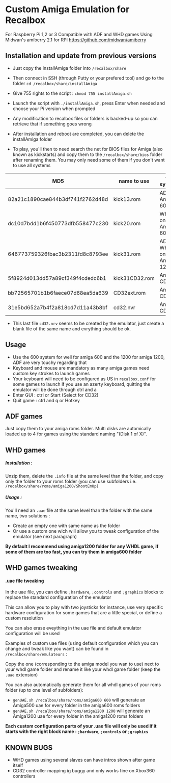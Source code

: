 # Custom Amiga Emulation for Recalbox

For Raspberry Pi 1,2 or 3
Compatible with ADF and WHD games
Using Midwan's amiberry 2.1 for RPI https://github.com/midwan/amiberry


Installation and update from previous versions
----------------------------------------------

- Just copy the installAmiga folder into `/recalbox/share`
- Then connect in SSH (through Putty or your prefered tool) and go to the folder `cd /recalbox/share/installAmiga`
- Give 755 rights to the script : `chmod 755 installAmiga.sh`
- Launch the script with `./installAmiga.sh`, press Enter when needed and choose your Pi version when prompted
- Any modification to recalbox files or folders is backed-up so you can retrieve that if something goes wrong
- After installation and reboot are completed, you can delete the installAmiga folder

- To play, you'll then to need search the net for BIOS files for Amiga (also known as kickstarts) and copy them to the `/recalbox/share/bios` folder after renaming them.
You may only need some of them if you don't want to use all systems

| MD5   | name to use   | for system   |
| ---   | ---   | ---   |
| 82a21c1890cae844b3df741f2762d48d    | kick13.rom      | ADF on Amiga 600   |
| dc10d7bdd1b6f450773dfb558477c230    | kick20.rom      | WHDL on Amiga 600   |
| 646773759326fbac3b2311fd8c8793ee    | kick31.rom      | ADF & WHDL on Amiga 1200   |
| 5f8924d013dd57a89cf349f4cdedc6b1    | kick31CD32.rom      | Amiga CD32   |
| bb72565701b1b6faece07d68ea5da639    | CD32ext.rom      | Amiga CD32   |
| 31e5bd652a7b4f2a818cd7d11a43b8bf    | cd32.nvr      | Amiga CD32   |

- This last file `cd32.nrv` seems to be created by the emulator, just create a blank file of the same name and evrything should be ok.

Usage
-------
- Use the 600 system for well for amiga 600 and the 1200 for amiga 1200, ADF are very touchy regarding that
- Keyboard and mouse are mandatory as many amiga games need custom key strokes to launch games
- Your keyboard will need to be configured as US in `recalbox.conf` for some games to launch if you use an azerty keyboard, quitting the emulator will be done through ctrl and a
- Enter GUI : ctrl or Start (Select for CD32)
- Quit game : ctrl and q or Hotkey

ADF games
---------
Just copy them to your amiga roms folder. Multi disks are automically loaded up to 4 for games using the standard naming "(Disk 1 of X)".

WHD games
------------------------
##### Installation :

Unzip them, delete the `.info` file at the same level than the folder, and copy only the folder to your roms folder (you can use subfolders i.e. `/recalbox/share/roms/amiga1200/ShootEmUp)`

##### Usage :
You'll need an `.uae` file at the same level than the folder with the same name, two solutions :
- Create an empty one with same name as the folder
- Or use a custom one wich will allow you to tweak configuration of the emulator (see next paragraph)

**By default I recommend using amiga1200 folder for any WHDL game, if some of them are too fast, you can try them in amiga600 folder**

WHD games tweaking
------------------
#### .uae file tweaking
In the uae file, you can define `;hardware`, `;controls` and `;graphics` blocks to replace the standard configuration of the emulator

This can allow you to play with two joysticks for instance, use very specific hardware configuration for some games that are a little special, or define a custom resolution

You can also erase eveything in the uae file and default emulator configuration will be used

Examples of custom uae files (using default configuration which you can change and tweak like you want) can be found in `/recalbox/share/emulateurs` :
 
Copy the one (corresponding to the amiga model you wan to use) next to your whdl game folder and rename it like your whdl game folder (keep the `.uae` extension)

You can also automatically generate them for all whdl games of your roms folder (up to one level of subfolders):
- `genUAE.sh /recalbox/share/roms/amiga600 600` will generate an Amiga500 uae for every folder in the amiga600 roms folders
- `genUAE.sh /recalbox/share/roms/amiga1200 1200` will generate an Amiga1200 uae for every folder in the amiga1200 roms folders

**Each custom configuration parts of your .uae file will only be used if it starts with the right block name : `;hardware`, `;controls` or `;graphics`**

KNOWN BUGS
------------
- WHD games using several slaves can have intros shown after game itself
- CD32 controller mapping ig buggy and only works fine on Xbox360 controllers

